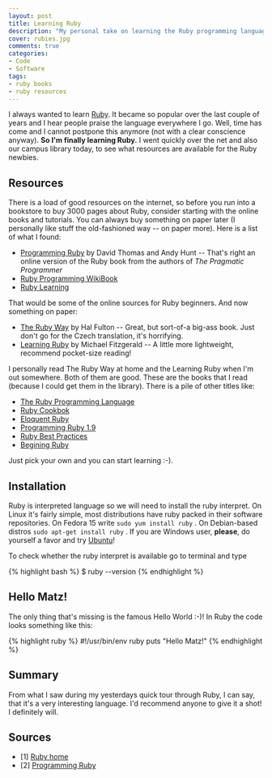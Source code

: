 ```yaml
---
layout: post
title: Learning Ruby
description: "My personal take on learning the Ruby programming language."
cover: rubies.jpg
comments: true
categories:
- Code
- Software
tags:
- ruby books
- ruby resources
---
```

I always wanted to learn [Ruby](http://www.ruby-lang.org/en/). It became so
popular over the last couple of years and I hear people praise the language
everywhere I go. Well, time has come and I cannot postpone this anymore (not
with a clear conscience anyway). **So I'm finally learning Ruby.** I went
quickly over the net and also our campus library today, to see what resources
are available for the Ruby newbies.

## Resources

There is a load of good resources on the internet, so before you run into a
bookstore to buy 3000 pages about Ruby, consider starting with the online books
and tutorials. You can always buy something on paper later (I personally like
stuff the old-fashioned way -- on paper more). Here is a list of what I found:

- [Programming Ruby](http://ruby-doc.org/docs/ProgrammingRuby/html/index.html)
by David Thomas and Andy Hunt -- That's right an online version of the Ruby
book from the authors of _The Pragmatic Programmer_
- [Ruby Programming
WikiBook](http://en.wikibooks.org/wiki/Ruby_programming_language)
- [Ruby Learning](http://rubylearning.com/)

That would be some of the online sources for Ruby beginners. And now something
on paper:

- [The Ruby Way](http://www.amazon.co.uk/Ruby-Way-Programming-Addison-Wesley-Professional/dp/0672328844)
by Hal Fulton -- Great, but sort-of-a big-ass book. Just don't go for the Czech translation, it's horrifying.
- [Learning Ruby](http://www.amazon.co.uk/Learning-Ruby-Michael-Fitzgerald/dp/0596529864/ref=sr_1_1?s=books&ie=UTF8&qid=1319657585&sr=1-1)
by Michael Fitzgerald -- A little more lightweight, recommend pocket-size reading!

I personally read The Ruby Way at home and the Learning Ruby when I'm out
somewhere. Both of them are good. These are the books that I read (because I
could get them in the library). There is a pile of other titles like:

- [The Ruby Programming Language](http://www.amazon.com/Ruby-Programming-Language-David-Flanagan/dp/0596516177/ref=pd_sim_b_1)
- [Ruby Cookbok](http://www.amazon.com/Cookbook-Cookbooks-OReilly-Lucas-Carlson/dp/0596523696/ref=pd_sim_b_3)
- [Eloquent Ruby](http://www.amazon.com/Eloquent-Ruby-Addison-Wesley-Professional/dp/0321584104/ref=pd_sim_b_4)
- [Programming Ruby 1.9](http://www.amazon.com/Programming-Ruby-1-9-Pragmatic-Programmers/dp/1934356085/ref=pd_sim_b_6)
- [Ruby Best Practices](http://www.amazon.com/Ruby-Best-Practices-Gregory-Brown/dp/0596523009/ref=pd_sim_b_8)
- [Begining Ruby](http://www.amazon.com/Beginning-Ruby-Professional-Peter-Cooper/dp/1430223634/ref=pd_sim_b_9)

Just pick your own and you can start learning :-).

## Installation

Ruby is interpreted language so we will need to install the ruby interpret. On
Linux it's fairly simple, most distributions have ruby packed in their software
repositories. On Fedora 15 write `sudo yum install ruby` . On Debian-based
distros `sudo apt-get install ruby` . If you are Windows user, **please**, do
yourself a favor and try [Ubuntu](http://www.ubuntu.com/)!

To check whether the ruby interpret is available go to terminal and type

{% highlight bash %}
$ ruby --version
{% endhighlight %}

## Hello Matz!

The only thing that's missing is the famous Hello World :-)! In Ruby the code
looks something like this:

{% highlight ruby %}
#!/usr/bin/env ruby
puts "Hello Matz!"
{% endhighlight %}

## Summary

From what I saw during my yesterdays quick tour through Ruby, I can say, that
it's a very interesting language. I'd recommend anyone to give it a shot! I
definitely will.

## Sources

- [1] [Ruby home](http://www.ruby-lang.org/en/)
- [2] [Programming Ruby](http://ruby-doc.org/docs/ProgrammingRuby/html/index.html)
